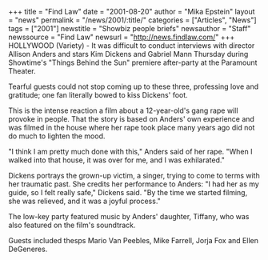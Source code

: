 +++
title = "Find Law"
date = "2001-08-20"
author = "Mika Epstein"
layout = "news"
permalink = "/news/2001/:title/"
categories = ["Articles", "News"]
tags = ["2001"]
newstitle = "Showbiz people briefs"
newsauthor = "Staff"
newssource = "Find Law"
newsurl = "http://news.findlaw.com/"
+++
HOLLYWOOD (Variety) - It was difficult to conduct interviews with director Allison Anders and stars Kim Dickens and Gabriel Mann Thursday during Showtime's "Things Behind the Sun" premiere after-party at the Paramount Theater. 

Tearful guests could not stop coming up to these three, professing love and gratitude; one fan literally bowed to kiss Dickens' foot. 

This is the intense reaction a film about a 12-year-old's gang rape will provoke in people. That the story is based on Anders' own experience and was filmed in the house where her rape took place many years ago did not do much to lighten the mood. 

"I think I am pretty much done with this," Anders said of her rape. "When I walked into that house, it was over for me, and I was exhilarated."

Dickens portrays the grown-up victim, a singer, trying to come to terms with her traumatic past. She credits her performance to Anders: "I had her as my guide, so I felt really safe," Dickens said. "By the time we started filming, she was relieved, and it was a joyful process." 

The low-key party featured music by Anders' daughter, Tiffany, who was also featured on the film's soundtrack. 

Guests included thesps Mario Van Peebles, Mike Farrell, Jorja Fox and Ellen DeGeneres. 

